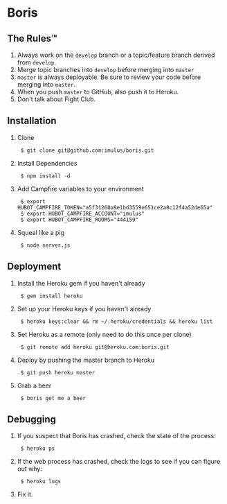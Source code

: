 # Boris

## The Rules&trade;

1. Always work on the `develop` branch or a topic/feature branch derived from `develop`.
2. Merge topic branches into `develop` before merging into `master`
3. `master` is always deployable. Be sure to review your code before merging into `master`.
4. When you push `master` to GitHub, also push it to Heroku.
5. Don't talk about Fight Club.

## Installation

1. Clone

        $ git clone git@github.com:imulus/boris.git

2. Install Dependencies

        $ npm install -d

3. Add Campfire variables to your environment

        $ export HUBOT_CAMPFIRE_TOKEN="a5f31260a9e1bd3559e651ce2a8c12f4a52de65a"
        $ export HUBOT_CAMPFIRE_ACCOUNT="imulus"
        $ export HUBOT_CAMPFIRE_ROOMS="444159"

3. Squeal like a pig

        $ node server.js

## Deployment

1. Install the Heroku gem if you haven't already

        $ gem install heroku

2. Set up your Heroku keys if you haven't already

        $ heroku keys:clear && rm ~/.heroku/credentials && heroku list

3. Set Heroku as a remote (only need to do this once per clone)

        $ git remote add heroku git@heroku.com:boris.git

4. Deploy by pushing the master branch to Heroku

        $ git push heroku master

5. Grab a beer

        $ boris get me a beer

## Debugging

1. If you suspect that Boris has crashed, check the state of the process:

        $ heroku ps

2. If the web process has crashed, check the logs to see if you can figure out why:

        $ heroku logs

3. Fix it.